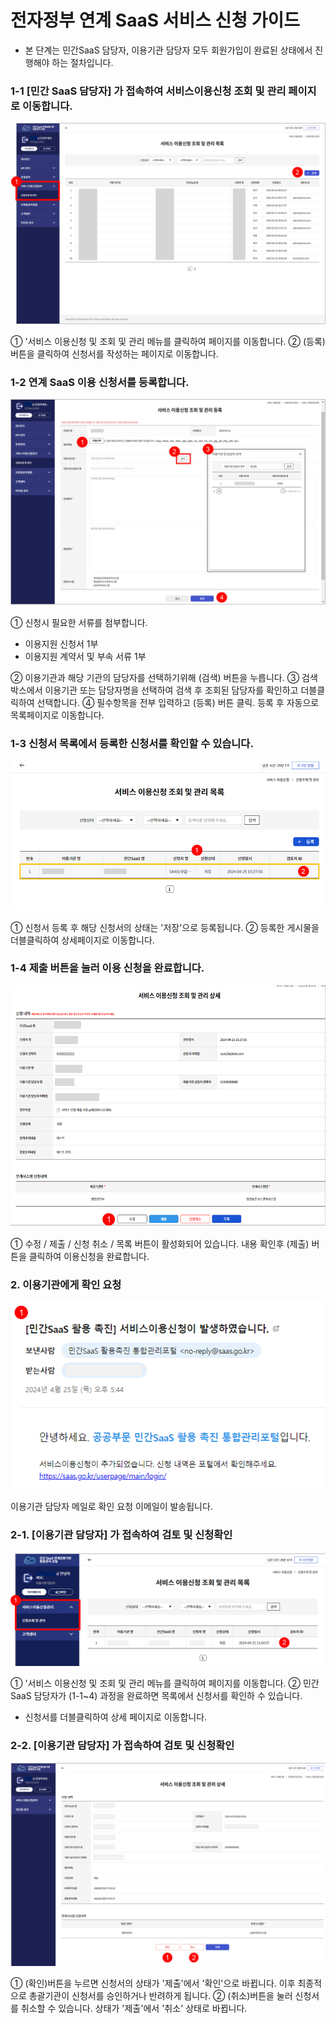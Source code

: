 # 전자정부 연계 SaaS 서비스 신청 가이드
- 본 단계는 민간SaaS 담당자, 이용기관 담당자 모두 회원가입이 완료된 상태에서 진행해야 하는 절차입니다.

### 1-1 [민간 SaaS 담당자] 가 접속하여 서비스이용신청 조회 및 관리 페이지로 이동합니다.
![01.서비스신청.png](image/서비스신청/01.서비스신청.png)

① '서비스 이용신청 및 조회 및 관리 메뉴를 클릭하여 페이지를 이동합니다.
② (등록) 버튼을 클릭하여 신청서를 작성하는 페이지로 이동합니다.

### 1-2 연계 SaaS 이용 신청서를 등록합니다.

![02.서비스신청.png](image/서비스신청/02.서비스신청.png)

① 신청시 필요한 서류를 첨부합니다.
- 이용지원 신청서 1부
- 이용지원 계약서 및 부속 서류 1부

② 이용기관과 해당 기관의 담당자를 선택하기위해 (검색) 버튼을 누릅니다.
③ 검색박스에서 이용기관 또는 담당자명을 선택하여 검색 후 조회된 담당자를 확인하고 더블클릭하여 선택합니다.
④ 필수항목을 전부 입력하고 (등록) 버튼 클릭. 등록 후 자동으로 목록페이지로 이동합니다.

### 1-3 신청서 목록에서 등록한 신청서를 확인할 수 있습니다.
![03.서비스신청.png](image/서비스신청/03.서비스신청.png)

① 신청서 등록 후 해당 신청서의 상태는 '저장'으로 등록됩니다.
② 등록한 게시물을 더블클릭하여 상세페이지로 이동합니다.

### 1-4 제출 버튼을 눌러 이용 신청을 완료합니다.
![04.서비스신청.png](image/서비스신청/04.서비스신청.png)

① 수정 / 제출 / 신청 취소 / 목록 버튼이 활성화되어 있습니다. 내용 확인후 (제출) 버튼을 클릭하여 이용신청을 완료합니다.

### 2. 이용기관에게 확인 요청
![05.서비스신청.png](image/서비스신청/05.서비스신청.png)

이용기관 담당자 메일로 확인 요청 이메일이 발송됩니다.

### 2-1. [이용기관 담당자] 가 접속하여 검토 및 신청확인
![06.서비스신청.png](image/서비스신청/06.서비스신청.png)

① '서비스 이용신청 및 조회 및 관리 메뉴를 클릭하여 페이지를 이동합니다.
② 민간 SaaS 담당자가 (1-1~4) 과정을 완료하면 목록에서 신청서를 확인하 수 있습니다. 
- 신청서를 더블클릭하여 상세 페이지로 이동합니다.

### 2-2. [이용기관 담당자] 가 접속하여 검토 및 신청확인
![07.서비스신청.png](image/서비스신청/07.서비스신청.png)

① (확인)버튼을 누르면 신청서의 상태가 '제출'에서 '확인'으로 바뀝니다. 이후 최종적으로 총괄기관이 신청서를 승인하거나 반려하게 됩니다.
② (취소)버튼을 눌러 신청서를 취소할 수 있습니다. 상태가 '제출'에서 '취소' 상태로 바뀝니다.

